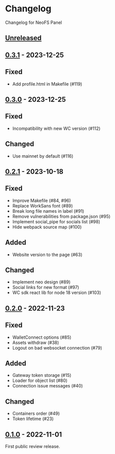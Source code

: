 # Changelog

Changelog for NeoFS Panel

## [Unreleased]

## [0.3.1] - 2023-12-25

## Fixed
- Add profile.html in Makefile (#119)

## [0.3.0] - 2023-12-25

## Fixed
- Incompatibility with new WC version (#112)

## Changed
- Use mainnet by default (#116)

## [0.2.1] - 2023-10-18

## Fixed
- Improve Makefile (#84, #96)
- Replace WorkSans font (#89)
- Break long file names in label (#91)
- Remove vulnerabilities from package.json (#95)
- Implement social_pipe for socials list (#98)
- Hide webpack source map (#100)

## Added
- Website version to the page (#63)

## Changed
- Implement neo design (#89)
- Social links for new format (#97)
- WC sdk react lib for node 18 version (#103)

## [0.2.0] - 2022-11-23

## Fixed
- WalletConnect options (#85)
- Assets withdraw (#38)
- Logout on bad websocket connection (#79)

## Added
- Gateway token storage (#15)
- Loader for object list (#80)
- Connection issue messages (#40)

## Changed
- Containers order (#49)
- Token lifetime (#23)

## [0.1.0] - 2022-11-01

First public review release.


[0.1.0]: https://github.com/nspcc-dev/panel-fs-neo-org/tree/v0.1.0
[0.2.0]: https://github.com/nspcc-dev/panel-fs-neo-org/tree/v0.2.0
[0.2.1]: https://github.com/nspcc-dev/panel-fs-neo-org/tree/v0.2.1
[0.3.0]: https://github.com/nspcc-dev/panel-fs-neo-org/tree/v0.3.0
[0.3.1]: https://github.com/nspcc-dev/panel-fs-neo-org/tree/v0.3.1
[Unreleased]: https://github.com/nspcc-dev/panel-fs-neo-org/compare/v0.3.1...master
